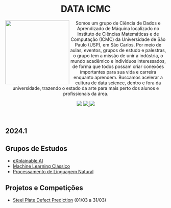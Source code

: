 <h1 align='center'> DATA ICMC </h1>
<p align='center'>
  <img align="left" height="200" src="https://github.com/icmc-data/.github/assets/46361092/eb7b4acf-4045-4b83-9461-1c5ea1235793"> 
  Somos um grupo de Ciência de Dados e Aprendizado de Máquina localizado no Instituto de Ciências Matemáticas e de Computação (ICMC) da Universidade de São Paulo (USP), em São Carlos. Por meio de aulas, eventos, grupos de estudo e palestras, o grupo tem a missão de unir a indústria, o mundo acadêmico e indivíduos interessados, de forma que todos possam criar conexões importantes para sua vida e carreira enquanto aprendem. Buscamos acelerar a cultura de data science, dentro e fora da universidade, trazendo o estado da arte para mais perto dos alunos e profissionais da área. 
  
</p>
<div align='center'>
  <a href='https://www.instagram.com/data.icmc/'><img src="https://img.shields.io/badge/Instagram-E4405F?style=for-the-badge&logo=instagram&logoColor=white" /></a>
  <a href='https://www.youtube.com/@DataICMC'> <img src="https://img.shields.io/badge/YouTube-FF0000?style=for-the-badge&logo=youtube&logoColor=white" /> </a>
  <a href='http://data.icmc.usp.br/'> <img src="https://img.shields.io/badge/website-000000?style=for-the-badge&logo=About.me&logoColor=white" /> </a>
</div>
  
  
<br>
<br>

## 2024.1
## Grupos de Estudos
- [eXplainable AI](https://github.com/icmc-data/xai-group)
- [Machine Learning Clássico](https://github.com/icmc-data/ml-study-group)
- [Processamento de Linguagem Natural](https://github.com/icmc-data/nlp-study-group)
## Projetos e Competições 
- [Steel Plate Defect Prediction](https://www.kaggle.com/competitions/playground-series-s4e3) (01/03 a 31/03)
